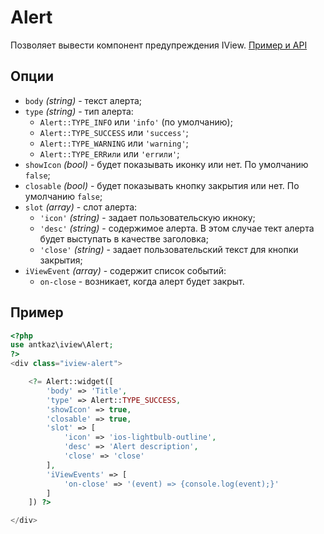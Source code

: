 # Alert

Позволяет вывести компонент предупреждения IView. [Пример и API](https://www.iviewui.com/components/alert-en)

## Опции

* `body` *(string)* - текст алерта;
* `type` *(string)* - тип алерта:
    * `Alert::TYPE_INFO` или `'info'` (по умолчанию);
    * `Alert::TYPE_SUCCESS` или `'success'`;
    * `Alert::TYPE_WARNING` или `'warning'`;
    * `Alert::TYPE_ERRили` или `'errили'`;
* `showIcon` *(bool)* - будет показывать иконку или нет. По умолчанию `false`;
* `closable` *(bool)* - будет показывать кнопку закрытия или нет. По умолчанию `false`;
* `slot` *(array)* - слот алерта:
    * `'icon'` *(string)* - задает пользовательскую икноку;
    * `'desc'` *(string)* - содержимое алерта. В этом случае тект алерта будет выступать в качестве заголовка;
    * `'close'` *(string)* - задает пользовательский текст для кнопки закрытия;
* `iViewEvent` *(array)* - содержит список событий:
    * `on-close` - возникает, когда алерт будет закрыт.

## Пример

```php
<?php
use antkaz\iview\Alert;
?>
<div class="iview-alert">

    <?= Alert::widget([
        'body' => 'Title',
        'type' => Alert::TYPE_SUCCESS,
        'showIcon' => true,
        'closable' => true,
        'slot' => [
            'icon' => 'ios-lightbulb-outline',
            'desc' => 'Alert description',
            'close' => 'close'
        ],
        'iViewEvents' => [
            'on-close' => '(event) => {console.log(event);}'
        ]
    ]) ?>

</div>
```